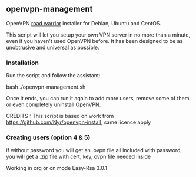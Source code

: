## openvpn-management
OpenVPN [road warrior](http://en.wikipedia.org/wiki/Road_warrior_%28computing%29) installer for Debian, Ubuntu and CentOS.

This script will let you setup your own VPN server in no more than a minute, even if you haven't used OpenVPN before. It has been designed to be as unobtrusive and universal as possible.

### Installation
Run the script and follow the assistant:

bash ./openvpn-management.sh

Once it ends, you can run it again to add more users, remove some of them or even completely uninstall OpenVPN.

CREDITS : This script is based on work from https://github.com/Nyr/openvpn-install, same licence apply

### Creating users (option 4 & 5)
if without password you will get an .ovpn file all included
with password, you will get a .zip file with cert, key, ovpn file needed inside

Working in org or cn mode
Easy-Rsa 3.0.1
